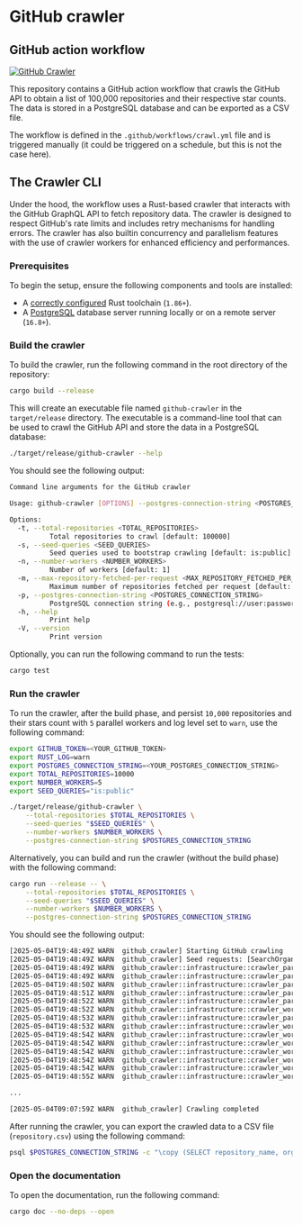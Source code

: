 # GitHub crawler

## GitHub action workflow

[![GitHub Crawler](https://github.com/jpraynaud/github-crawler/actions/workflows/crawl.yml/badge.svg)](https://github.com/jpraynaud/github-crawler/actions/workflows/crawl.yml)

This repository contains a GitHub action workflow that crawls the GitHub API to obtain a list of 100,000 repositories and their respective star counts. The data is stored in a PostgreSQL database and can be exported as a CSV file.

The workflow is defined in the `.github/workflows/crawl.yml` file and is triggered manually (it could be triggered on a schedule, but this is not the case here).

## The Crawler CLI

Under the hood, the workflow uses a Rust-based crawler that interacts with the GitHub GraphQL API to fetch repository data. The crawler is designed to respect GitHub's rate limits and includes retry mechanisms for handling errors. The crawler has also builtin concurrency and parallelism features with the use of crawler workers for enhanced efficiency and performances.

### Prerequisites

To begin the setup, ensure the following components and tools are installed:

- A [correctly configured](https://www.rust-lang.org/learn/get-started) Rust toolchain (`1.86+`).
- A [PostgreSQL](https://www.postgresql.org/download/) database server running locally or on a remote server (`16.8+`).

### Build the crawler

To build the crawler, run the following command in the root directory of the repository:

```bash
cargo build --release
```

This will create an executable file named `github-crawler` in the `target/release` directory. The executable is a command-line tool that can be used to crawl the GitHub API and store the data in a PostgreSQL database:

```bash
./target/release/github-crawler --help
```

You should see the following output:

```bash
Command line arguments for the GitHub crawler

Usage: github-crawler [OPTIONS] --postgres-connection-string <POSTGRES_CONNECTION_STRING>

Options:
  -t, --total-repositories <TOTAL_REPOSITORIES>
          Total repositories to crawl [default: 100000]
  -s, --seed-queries <SEED_QUERIES>
          Seed queries used to bootstrap crawling [default: is:public]
  -n, --number-workers <NUMBER_WORKERS>
          Number of workers [default: 1]
  -m, --max-repository-fetched-per-request <MAX_REPOSITORY_FETCHED_PER_REQUEST>
          Maximum number of repositories fetched per request [default: 100]
  -p, --postgres-connection-string <POSTGRES_CONNECTION_STRING>
          PostgreSQL connection string (e.g., postgresql://user:password@localhost:5432/dbname)
  -h, --help
          Print help
  -V, --version
          Print version
```

Optionally, you can run the following command to run the tests:

```bash
cargo test
```

### Run the crawler

To run the crawler, after the build phase, and persist `10,000` repositories and their stars count with `5` parallel workers and log level set to `warn`, use the following command:

```bash
export GITHUB_TOKEN=<YOUR_GITHUB_TOKEN>
export RUST_LOG=warn
export POSTGRES_CONNECTION_STRING=<YOUR_POSTGRES_CONNECTION_STRING>
export TOTAL_REPOSITORIES=10000
export NUMBER_WORKERS=5
export SEED_QUERIES="is:public"

./target/release/github-crawler \
    --total-repositories $TOTAL_REPOSITORIES \
    --seed-queries "$SEED_QUERIES" \
    --number-workers $NUMBER_WORKERS \
    --postgres-connection-string $POSTGRES_CONNECTION_STRING
```

Alternatively, you can build and run the crawler (without the build phase) with the following command:

```bash
cargo run --release -- \
    --total-repositories $TOTAL_REPOSITORIES \
    --seed-queries "$SEED_QUERIES" \
    --number-workers $NUMBER_WORKERS \
    --postgres-connection-string $POSTGRES_CONNECTION_STRING
```

You should see the following output:

```bash
[2025-05-04T19:48:49Z WARN  github_crawler] Starting GitHub crawling
[2025-05-04T19:48:49Z WARN  github_crawler] Seed requests: [SearchOrganization(SearchOrganizationRequest { query: "is:public", first: 100, after: None })]
[2025-05-04T19:48:49Z WARN  github_crawler::infrastructure::crawler_parallel] Repositories: done=0/0, collisions=0, Requests: done=0 in_progress=0 buffered=1, RateLimit: calls=0/0 (+0), reset=
[2025-05-04T19:48:49Z WARN  github_crawler::infrastructure::crawler_parallel] Started crawler 1/5
[2025-05-04T19:48:50Z WARN  github_crawler::infrastructure::crawler_parallel] Started crawler 2/5
[2025-05-04T19:48:51Z WARN  github_crawler::infrastructure::crawler_parallel] Started crawler 3/5
[2025-05-04T19:48:52Z WARN  github_crawler::infrastructure::crawler_parallel] Started crawler 4/5
[2025-05-04T19:48:52Z WARN  github_crawler::infrastructure::crawler_worker] Repositories: done=0/10000, collisions=0, Requests: done=4 in_progress=3 buffered=91, RateLimit: calls=483/5000 (+1), reset=2025-05-04T20:00:54Z
[2025-05-04T19:48:53Z WARN  github_crawler::infrastructure::crawler_parallel] Started crawler 5/5
[2025-05-04T19:48:53Z WARN  github_crawler::infrastructure::crawler_worker] Repositories: done=24/10000, collisions=0, Requests: done=6 in_progress=4 buffered=89, RateLimit: calls=486/5000 (+1), reset=2025-05-04T20:00:54Z
[2025-05-04T19:48:54Z WARN  github_crawler::infrastructure::crawler_worker] Repositories: done=30/10000, collisions=0, Requests: done=7 in_progress=4 buffered=88, RateLimit: calls=489/5000 (+1), reset=2025-05-04T20:00:54Z
[2025-05-04T19:48:54Z WARN  github_crawler::infrastructure::crawler_worker] Repositories: done=50/10000, collisions=0, Requests: done=8 in_progress=4 buffered=87, RateLimit: calls=489/5000 (+1), reset=2025-05-04T20:00:54Z
[2025-05-04T19:48:54Z WARN  github_crawler::infrastructure::crawler_worker] Repositories: done=125/10000, collisions=0, Requests: done=9 in_progress=4 buffered=86, RateLimit: calls=489/5000 (+1), reset=2025-05-04T20:00:54Z
[2025-05-04T19:48:54Z WARN  github_crawler::infrastructure::crawler_worker] Repositories: done=225/10000, collisions=0, Requests: done=10 in_progress=4 buffered=86, RateLimit: calls=489/5000 (+1), reset=2025-05-04T20:00:54Z
[2025-05-04T19:48:54Z WARN  github_crawler::infrastructure::crawler_worker] Repositories: done=230/10000, collisions=0, Requests: done=11 in_progress=4 buffered=85, RateLimit: calls=490/5000 (+1), reset=2025-05-04T20:00:54Z
[2025-05-04T19:48:55Z WARN  github_crawler::infrastructure::crawler_worker] Repositories: done=285/10000, collisions=0, Requests: done=12 in_progress=4 buffered=84, RateLimit: calls=490/5000 (+1), reset=2025-05-04T20:00:54Z

...

[2025-05-04T09:07:59Z WARN  github_crawler] Crawling completed
```

After running the crawler, you can export the crawled data to a CSV file (`repository.csv`) using the following command:

```bash
psql $POSTGRES_CONNECTION_STRING -c "\copy (SELECT repository_name, organization_name, total_stars FROM github.repository LIMIT $TOTAL_REPOSITORIES) to repository.csv with csv header;"
```

### Open the documentation

To open the documentation, run the following command:

```bash
cargo doc --no-deps --open
```
